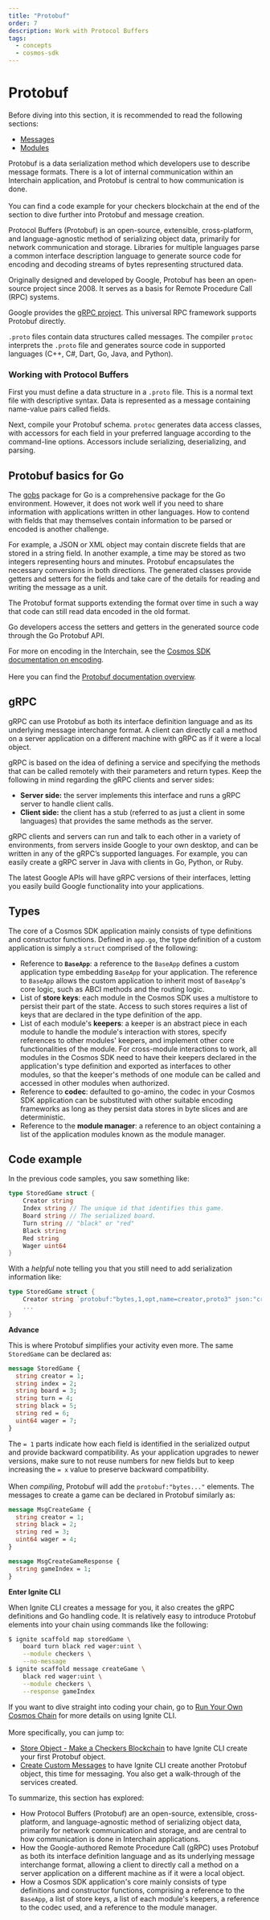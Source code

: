 ```yaml
---
title: "Protobuf"
order: 7
description: Work with Protocol Buffers
tags:
  - concepts
  - cosmos-sdk
---
```


# Protobuf

<HighlightBox type="prerequisite">

Before diving into this section, it is recommended to read the following sections:

* [Messages](./4-messages.md)
* [Modules](./5-modules.md)

</HighlightBox>

<HighlightBox type="learning">

Protobuf is a data serialization method which developers use to describe message formats. There is a lot of internal communication within an Interchain application, and Protobuf is central to how communication is done.
<br/><br/>
You can find a code example for your checkers blockchain at the end of the section to dive further into Protobuf and message creation.

</HighlightBox>

Protocol Buffers (Protobuf) is an open-source, extensible, cross-platform, and language-agnostic method of serializing object data, primarily for network communication and storage. Libraries for multiple languages parse a common interface description language to generate source code for encoding and decoding streams of bytes representing structured data.

<HighlightBox type="info">

Originally designed and developed by Google, Protobuf has been an open-source project since 2008. It serves as a basis for Remote Procedure Call (RPC) systems.

</HighlightBox>

<HighlightBox type="info">

Google provides the [gRPC project](https://grpc.io/). This universal RPC framework supports Protobuf directly.

<!-- Please add again, after finding correct section to link to: "For more information on the process, see the section entitled `Compiler Invocation`." -->

</HighlightBox>

`.proto` files contain data structures called messages. The compiler `protoc` interprets the `.proto` file and generates source code in supported languages (C++, C#, Dart, Go, Java, and Python).

### Working with Protocol Buffers

First you must define a data structure in a `.proto` file. This is a normal text file with descriptive syntax. Data is represented as a message containing name-value pairs called fields.

Next, compile your Protobuf schema. `protoc` generates data access classes, with accessors for each field in your preferred language according to the command-line options. Accessors include serializing, deserializing, and parsing.

## Protobuf basics for Go

The [gobs](https://golang.org/pkg/encoding/gob/) package for Go is a comprehensive package for the Go environment. However, it does not work well if you need to share information with applications written in other languages. How to contend with fields that may themselves contain information to be parsed or encoded is another challenge.

For example, a JSON or XML object may contain discrete fields that are stored in a string field. In another example, a time may be stored as two integers representing hours and minutes. Protobuf encapsulates the necessary conversions in both directions. The generated classes provide getters and setters for the fields and take care of the details for reading and writing the message as a unit.

The Protobuf format supports extending the format over time in such a way that code can still read data encoded in the old format.

Go developers access the setters and getters in the generated source code through the Go Protobuf API.

<HighlightBox type="docs">

For more on encoding in the Interchain, see the [Cosmos SDK documentation on encoding](https://docs.cosmos.network/main/core/encoding.html).
<br/><br/>
Here you can find the [Protobuf documentation overview](https://docs.cosmos.network/main/core/proto-docs.html).

</HighlightBox>

## gRPC

gRPC can use Protobuf as both its interface definition language and as its underlying message interchange format. A client can directly call a method on a server application on a different machine with gRPC as if it were a local object.

gRPC is based on the idea of defining a service and specifying the methods that can be called remotely with their parameters and return types. Keep the following in mind regarding the gRPC clients and server sides:

* **Server side:** the server implements this interface and runs a gRPC server to handle client calls.
* **Client side:** the client has a stub (referred to as just a client in some languages) that provides the same methods as the server.

gRPC clients and servers can run and talk to each other in a variety of environments, from servers inside Google to your own desktop, and can be written in any of the gRPC’s supported languages. For example, you can easily create a gRPC server in Java with clients in Go, Python, or Ruby.

The latest Google APIs will have gRPC versions of their interfaces, letting you easily build Google functionality into your applications.

## Types

The core of a Cosmos SDK application mainly consists of type definitions and constructor functions. Defined in `app.go`, the type definition of a custom application is simply a `struct` comprised of the following:

* Reference to **`BaseApp`**: a reference to the `BaseApp` defines a custom application type embedding `BaseApp` for your application. The reference to `BaseApp` allows the custom application to inherit most of `BaseApp`'s core logic, such as ABCI methods and the routing logic.
* List of **store keys**: each module in the Cosmos SDK uses a multistore to persist their part of the state. Access to such stores requires a list of keys that are declared in the type definition of the app.
* List of each module's **keepers**: a keeper is an abstract piece in each module to handle the module's interaction with stores, specify references to other modules' keepers, and implement other core functionalities of the module. For cross-module interactions to work, all modules in the Cosmos SDK need to have their keepers declared in the application's type definition and exported as interfaces to other modules, so that the keeper's methods of one module can be called and accessed in other modules when authorized.
* Reference to **codec**: defaulted to go-amino, the codec in your Cosmos SDK application can be substituted with other suitable encoding frameworks as long as they persist data stores in byte slices and are deterministic.
* Reference to the **module manager**: a reference to an object containing a list of the application modules known as the module manager.

## Code example

<ExpansionPanel title="Show me some code for my checkers blockchain">

In the previous code samples, you saw something like:

```go
type StoredGame struct {
    Creator string
    Index string // The unique id that identifies this game.
    Board string // The serialized board.
    Turn string // "black" or "red"
    Black string
    Red string
    Wager uint64
}
```

With a _helpful_ note telling you that you still need to add serialization information like:

```go
type StoredGame struct {
    Creator string `protobuf:"bytes,1,opt,name=creator,proto3" json:"creator,omitempty"`
    ...
}
```

**Advance**

This is where Protobuf simplifies your activity even more. The same `StoredGame` can be declared as:

```protobuf
message StoredGame {
  string creator = 1;
  string index = 2;
  string board = 3;
  string turn = 4;
  string black = 5;
  string red = 6;
  uint64 wager = 7;
}
```

The `= 1` parts indicate how each field is identified in the serialized output and provide backward compatibility. As your application upgrades to newer versions, make sure to not reuse numbers for new fields but to keep increasing the `= x` value to preserve backward compatibility.
<br/><br/>
When _compiling_, Protobuf will add the `protobuf:"bytes..."` elements. The messages to create a game can be declared in Protobuf similarly as:

```protobuf
message MsgCreateGame {
  string creator = 1;
  string black = 2;
  string red = 3;
  uint64 wager = 4;
}

message MsgCreateGameResponse {
  string gameIndex = 1;
}
```

**Enter Ignite CLI**

When Ignite CLI creates a message for you, it also creates the gRPC definitions and Go handling code. It is relatively easy to introduce Protobuf elements into your chain using commands like the following:

```sh
$ ignite scaffold map storedGame \
    board turn black red wager:uint \
    --module checkers \
    --no-message
$ ignite scaffold message createGame \
    black red wager:uint \
    --module checkers \
    --response gameIndex
```

</ExpansionPanel>

<HighlightBox type="tip">

If you want to dive straight into coding your chain, go to [Run Your Own Cosmos Chain](/hands-on-exercise/1-ignite-cli/index.md) for more details on using Ignite CLI.
<br/><br/>
More specifically, you can jump to:

* [Store Object - Make a Checkers Blockchain](/hands-on-exercise/1-ignite-cli/3-stored-game.md) to have Ignite CLI create your first Protobuf object.
* [Create Custom Messages](/hands-on-exercise/1-ignite-cli/4-create-message.md) to have Ignite CLI create another Protobuf object, this time for messaging. You also get a walk-through of the services created.

</HighlightBox>

<HighlightBox type="synopsis">

To summarize, this section has explored:

* How Protocol Buffers (Protobuf) are an open-source, extensible, cross-platform, and language-agnostic method of serializing object data, primarily for network communication and storage, and are central to how communication is done in Interchain applications.
* How the Google-authored Remote Procedure Call (gRPC) uses Protobuf as both its interface definition language and as its underlying message interchange format, allowing a client to directly call a method on a server application on a different machine as if it were a local object.
* How a Cosmos SDK application's core mainly consists of type definitions and constructor functions, comprising a reference to the `BaseApp`, a list of store keys, a list of each module's keepers, a reference to the codec used, and a reference to the module manager.

</HighlightBox>

<!--## Next up

Look at the above code example to see how Protobuf can facilitate your activities, or go straight to the [next section](/academy/2-cosmos-concepts/7-multistore-keepers.md) for an introduction to storage types and keepers.-->
